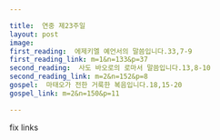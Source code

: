 ```yaml
---

title:  연중 제23주일
layout: post 
image:  
first_reading:  에제키엘 예언서의 말씀입니다.33,7-9
first_reading_link: m=1&n=133&p=37
second_reading:  사도 바오로의 로마서 말씀입니다.13,8-10
second_reading_link: m=2&n=152&p=8
gospel:  마태오가 전한 거룩한 복음입니다.18,15-20
gospel_link: m=2&n=150&p=11

---
```


fix links
